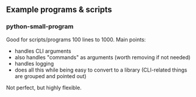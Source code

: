 Example programs & scripts
--------------------------

### python-small-program

Good for scripts/programs 100 lines to 1000. Main points:

  * handles CLI arguments
  * also handles "commands" as arguments (worth removing if not needed)
  * handles logging
  * does all this while being easy to convert to a library (CLI-related things
    are grouped and pointed out)

Not perfect, but highly flexible.
